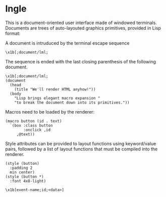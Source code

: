 Ingle
=====

This is a document-oriented user interface made of windowed
terminals.  Documents are trees of auto-layouted graphics
primitives, provided in Lisp format:

A document is intruduced by the terminal escape sequence

~~~
\x1b[;document/lml;
~~~

The sequence is ended with the last closing parenthesis of
the following document.

~~~lml
\x1b[;document/lml;
(document
  (head
    (title "We'll render HTML anyhow!"))
  (body
    "Lisp brings elegant macro expansion "
    "to break the document down into its primitives."))
~~~

Macros need to be loaded by the renderer:

~~~lml
(macro button (id . text)
  `(box :class button
        :onclick ,id
     ,@text))
~~~

Style attributes can be provided to layout functions using
keyword/value pairs, followed by a list of layout functions
that must be compiled into the renderer.

~~~lml
(style (button)
  :padding 2
  min center)
(style (button *)
  :font 4x8-light)
~~~

~~~
\x1b[event-name;id;<data>]
~~~
